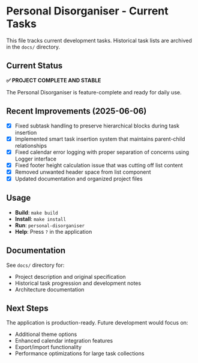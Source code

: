 # Personal Disorganiser - Current Tasks

This file tracks current development tasks. Historical task lists are archived in the `docs/` directory.

## Current Status

**✅ PROJECT COMPLETE AND STABLE**

The Personal Disorganiser is feature-complete and ready for daily use.

## Recent Improvements (2025-06-06)

- [x] Fixed subtask handling to preserve hierarchical blocks during task insertion
- [x] Implemented smart task insertion system that maintains parent-child relationships
- [x] Fixed calendar error logging with proper separation of concerns using Logger interface
- [x] Fixed footer height calculation issue that was cutting off list content
- [x] Removed unwanted header space from list component
- [x] Updated documentation and organized project files

## Usage

- **Build**: `make build`
- **Install**: `make install` 
- **Run**: `personal-disorganiser`
- **Help**: Press `?` in the application

## Documentation

See `docs/` directory for:
- Project description and original specification
- Historical task progression and development notes
- Architecture documentation

## Next Steps

The application is production-ready. Future development would focus on:
- Additional theme options
- Enhanced calendar integration features  
- Export/import functionality
- Performance optimizations for large task collections